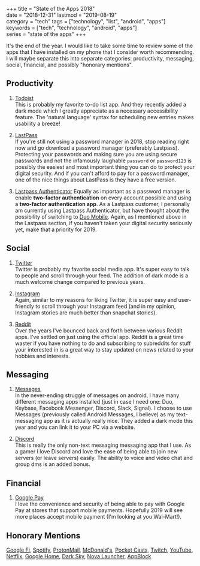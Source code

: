 +++
title = "State of the Apps 2018"  
date = "2018-12-31" 
lastmod = "2019-08-19"  
category = "tech"
tags = ["technology", "list", "android", "apps"]  
keywords = ["tech", "technology", "android", "apps"]  
series = "state of the apps"
+++

It's the end of the year. I would like to take some time to review some of the apps that I have installed on my phone that I consider worth recommending. I will maybe separate this into separate categories: productivity, messaging, social, financial, and possibly "honorary mentions".

## Productivity  

1. [Todoist](https://todoist.com/r/joshua_mvcbsg)  
This is probably my favorite to-do list app. And they recently added a dark mode which I greatly appreciate as a necessary accessibility feature. The 'natural language' syntax for scheduling new entries makes usability a breeze!  

2. [LastPass](https://lastpass.com/f?1566896)  
If you're still not using a password manager in 2018, stop reading right now and go download a password manager (preferably Lastpass). Protecting your passwords and making sure you are using secure passwords and not the infamously laughable `password` or `password123` is possibly the easiest and most important thing you can do to protect your digital security. And if you can't afford to pay for a password manager, one of the nice things about LastPass is they have a free version.  

3. [Lastpass Authenticator](https://play.google.com/store/apps/details?id=com.lastpass.authenticator)
Equally as important as a password manager is enable **two-factor authentication** on every account possible and using a **two-factor authentication app**. As a Lastpass customer, I personally am currently using Lastpass Authenticator, but have thought about the possibility of switching to [Duo Mobile](https://play.google.com/store/apps/details?id=com.duosecurity.duomobile). Again, as I mentioned above in the Lastpass section, if you haven't taken your digital security seriously yet, make that a priority for 2019.  

## Social  

1. [Twitter](https://play.google.com/store/apps/details?id=com.twitter.android)  
Twitter is probably my favorite social media app. It's super easy to talk to people and scroll through your feed. The addition of dark mode is a much welcome change compared to previous years.  

2. [Instagram](https://play.google.com/store/apps/details?id=com.instagram.android)  
Again, similar to my reasons for liking Twitter, it is super easy and user-friendly to scroll through your Instagram feed (and in my opinion, Instagram stories are much better than snapchat stories).  

3. [Reddit](https://play.google.com/store/apps/details?id=com.reddit.frontpage)  
Over the years I've bounced back and forth between various Reddit apps. I've settled on just using the official app. Reddit is a great time waster if you have nothing to do and subscribing to subreddits for stuff your interested in is a great way to stay updated on news related to your hobbies and interests.  

## Messaging  

1. [Messages](https://play.google.com/store/apps/details?id=com.google.android.apps.messaging)  
In the never-ending struggle of messages on android, I have many different messaging apps installed (just in case I need one: Duo, Keybase, Facebook Messenger, Discord, Slack, Signal). I choose to use Messages (previously called Android Messages, I believe) as my text-messaging app as it is actually really nice. They added a dark mode this year and you can link it to your PC via a website.  

2. [Discord](https://play.google.com/store/apps/details?id=com.discord)  
This is really the only non-text messaging messaging app that I use. As a gamer I love Discord and love the ease of being able to join new servers (or leave servers) easily. The ability to voice and video chat and group dms is an added bonus.  

## Financial  
1. [Google Pay](https://play.google.com/store/apps/details?id=com.google.android.apps.walletnfcrel)  
I love the convenience and security of being able to pay with Google Pay at stores that support mobile payments. Hopefully 2019 will see more places accept mobile payment (I'm looking at you Wal-Mart!).  

## Honorary Mentions  

[Google Fi](https://g.co/fi/r/74K431), [Spotify](https://play.google.com/store/apps/details?id=com.spotify.music), [ProtonMail](https://play.google.com/store/apps/details?id=ch.protonmail.android), [McDonald's](https://play.google.com/store/apps/details?id=com.mcdonalds.app), [Pocket Casts](https://play.google.com/store/apps/details?id=au.com.shiftyjelly.pocketcasts), [Twitch](https://play.google.com/store/apps/details?id=tv.twitch.android.app), [YouTube](https://play.google.com/store/apps/details?id=com.google.android.youtube), [Netflix](https://play.google.com/store/apps/details?id=com.netflix.mediaclient), [Google Home](https://play.google.com/store/apps/details?id=com.google.android.apps.chromecast.app), [Dark Sky](https://play.google.com/store/apps/details?id=net.darksky.darksky), [Nova Launcher](https://play.google.com/store/apps/details?id=com.teslacoilsw.launcher.prime), [AppBlock](https://play.google.com/store/apps/details?id=cz.mobilesoft.appblock)
